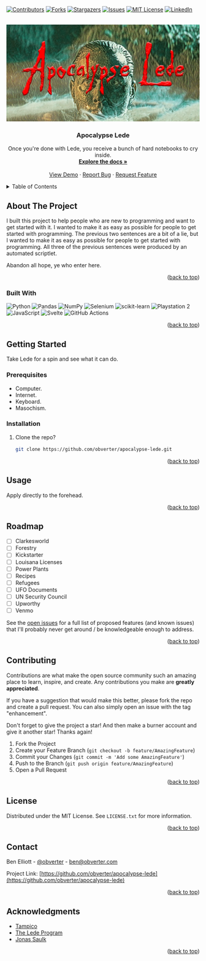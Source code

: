 <!-- Improved compatibility of back to top link: See: https://github.com/othneildrew/Best-README-Template/pull/73 -->
<a name="readme-top"></a>
<!--
*** Thanks for checking out the Best-README-Template. If you have a suggestion
*** that would make this better, please fork the repo and create a pull request
*** or simply open an issue with the tag "enhancement".
*** Don't forget to give the project a star!
*** Thanks again! Now go create something AMAZING! :D
-->



<!-- PROJECT SHIELDS -->
<!--
*** I'm using markdown "reference style" links for readability.
*** Reference links are enclosed in brackets [ ] instead of parentheses ( ).
*** See the bottom of this document for the declaration of the reference variables
*** for contributors-url, forks-url, etc. This is an optional, concise syntax you may use.
*** https://www.markdownguide.org/basic-syntax/#reference-style-links
-->
[![Contributors][contributors-shield]][contributors-url]
[![Forks][forks-shield]][forks-url]
[![Stargazers][stars-shield]][stars-url]
[![Issues][issues-shield]][issues-url]
[![MIT License][license-shield]][license-url]
[![LinkedIn][linkedin-shield]][linkedin-url]



<!-- PROJECT LOGO -->
<br />
<div align="center">
  <a href="https://github.com/obverter/apocalypse-lede">
    <img src="images/apocalypse-lede.png">
  </a>

<h3 align="center">Apocalypse Lede</h3>

  <p align="center">
    Once you're done with Lede, you receive a bunch of hard notebooks to cry inside.
    <br />
    <a href="https://github.com/obverter/apocalypse-lede"><strong>Explore the docs »</strong></a>
    <br />
    <br />
    <a href="https://github.com/obverter/apocalypse-lede">View Demo</a>
    ·
    <a href="https://github.com/obverter/apocalypse-lede/issues">Report Bug</a>
    ·
    <a href="https://github.com/obverter/apocalypse-lede/issues">Request Feature</a>
  </p>
</div>



<!-- TABLE OF CONTENTS -->
<details>
  <summary>Table of Contents</summary>
  <ol>
    <li>
      <a href="#about-the-project">About The Project</a>
      <ul>
        <li><a href="#built-with">Built With</a></li>
      </ul>
    </li>
    <li>
      <a href="#getting-started">Getting Started</a>
      <ul>
        <li><a href="#prerequisites">Prerequisites</a></li>
        <li><a href="#installation">Installation</a></li>
      </ul>
    </li>
    <li><a href="#usage">Usage</a></li>
    <li><a href="#roadmap">Roadmap</a></li>
    <li><a href="#contributing">Contributing</a></li>
    <li><a href="#license">License</a></li>
    <li><a href="#contact">Contact</a></li>
    <li><a href="#acknowledgments">Acknowledgments</a></li>
  </ol>
</details>



<!-- ABOUT THE PROJECT -->
## About The Project
I built this project to help people who are new to programming and want to get started with it. I wanted to make it as easy as possible for people to get started with programming. The previous two sentences are a bit of a lie, but I wanted to make it as easy as possible for people to get started with programming. All three of the previous sentences were produced by an automated scriptlet.

Abandon all hope, ye who enter here.

<p align="right">(<a href="#readme-top">back to top</a>)</p>



### Built With

![Python](https://img.shields.io/badge/python-3670A0?style=for-the-badge&logo=python&logoColor=ffdd54)
  ![Pandas](https://img.shields.io/badge/pandas-%23150458.svg?style=for-the-badge&logo=pandas&logoColor=white)
  ![NumPy](https://img.shields.io/badge/numpy-%23013243.svg?style=for-the-badge&logo=numpy&logoColor=white)
  ![Selenium](https://img.shields.io/badge/-selenium-%43B02A?style=for-the-badge&logo=selenium&logoColor=white)
  ![scikit-learn](https://img.shields.io/badge/scikit--learn-%23F7931E.svg?style=for-the-badge&logo=scikit-learn&logoColor=white)
![Playstation 2](https://img.shields.io/badge/Playstation%202-003791?style=for-the-badge&logo=playstation-2&logoColor=white)
![JavaScript](https://img.shields.io/badge/javascript-%23323330.svg?style=for-the-badge&logo=javascript&logoColor=%23F7DF1E)
![Svelte](https://img.shields.io/badge/svelte-%23f1413d.svg?style=for-the-badge&logo=svelte&logoColor=white)
![GitHub Actions](https://img.shields.io/badge/github%20actions-%232671E5.svg?style=for-the-badge&logo=githubactions&logoColor=white)


<p align="right">(<a href="#readme-top">back to top</a>)</p>



<!-- GETTING STARTED -->
## Getting Started

Take Lede for a spin and see what it can do.

### Prerequisites

- Computer.
- Internet.
- Keyboard.
- Masochism.

### Installation

1. Clone the repo?
   ```sh
   git clone https://github.com/obverter/apocalypse-lede.git
   ```

<p align="right">(<a href="#readme-top">back to top</a>)</p>



<!-- USAGE EXAMPLES -->
## Usage

Apply directly to the forehead.

<p align="right">(<a href="#readme-top">back to top</a>)</p>



<!-- ROADMAP -->
## Roadmap

- [ ] Clarkesworld
- [ ] Forestry
- [ ] Kickstarter
- [ ] Louisana Licenses
- [ ] Power Plants
- [ ] Recipes
- [ ] Refugees
- [ ] UFO Documents
- [ ] UN Security Council
- [ ] Upworthy
- [ ] Venmo

See the [open issues](https://github.com/obverter/apocalypse-lede/issues) for a full list of proposed features (and known issues) that I'll probably never get around / be knowledgeable enough to address.

<p align="right">(<a href="#readme-top">back to top</a>)</p>



<!-- CONTRIBUTING -->
## Contributing

Contributions are what make the open source community such an amazing place to learn, inspire, and create. Any contributions you make are **greatly appreciated**.

If you have a suggestion that would make this better, please fork the repo and create a pull request. You can also simply open an issue with the tag "enhancement".

Don't forget to give the project a star! And then make a burner account and give it another star! Thanks again!

1. Fork the Project
2. Create your Feature Branch (`git checkout -b feature/AmazingFeature`)
3. Commit your Changes (`git commit -m 'Add some AmazingFeature'`)
4. Push to the Branch (`git push origin feature/AmazingFeature`)
5. Open a Pull Request

<p align="right">(<a href="#readme-top">back to top</a>)</p>



<!-- LICENSE -->
## License

Distributed under the MIT License. See `LICENSE.txt` for more information.

<p align="right">(<a href="#readme-top">back to top</a>)</p>



<!-- CONTACT -->
## Contact

Ben Elliott - [@obverter](https://twitter.com/@obverter) - ben@obverter.com

Project Link: [https://github.com/obverter/apocalypse-lede](https://github.com/obverter/apocalypse-lede)

<p align="right">(<a href="#readme-top">back to top</a>)</p>



<!-- ACKNOWLEDGMENTS -->
## Acknowledgments

* [Tampico](https://tampico.com/)
* [The Lede Program](https://ledeprogram.com/)
* [Jonas Saulk](https://www.salk.edu/about/history-of-salk/jonas-salk/)

<p align="right">(<a href="#readme-top">back to top</a>)</p>



<!-- MARKDOWN LINKS & IMAGES -->
<!-- https://www.markdownguide.org/basic-syntax/#reference-style-links -->
[contributors-shield]: https://img.shields.io/github/contributors/obverter/apocalypse-lede.svg?style=for-the-badge
[contributors-url]: https://github.com/obverter/apocalypse-lede/graphs/contributors
[forks-shield]: https://img.shields.io/github/forks/obverter/apocalypse-lede.svg?style=for-the-badge
[forks-url]: https://github.com/obverter/apocalypse-lede/network/members
[stars-shield]: https://img.shields.io/github/stars/obverter/apocalypse-lede.svg?style=for-the-badge
[stars-url]: https://github.com/obverter/apocalypse-lede/stargazers
[issues-shield]: https://img.shields.io/github/issues/obverter/apocalypse-lede.svg?style=for-the-badge
[issues-url]: https://github.com/obverter/apocalypse-lede/issues
[license-shield]: https://img.shields.io/github/license/obverter/apocalypse-lede.svg?style=for-the-badge
[license-url]: https://github.com/obverter/apocalypse-lede/blob/master/LICENSE.txt
[linkedin-shield]: https://img.shields.io/badge/-LinkedIn-black.svg?style=for-the-badge&logo=linkedin&colorB=555
[linkedin-url]: https://linkedin.com/in/BenTylerElliott
[product-screenshot]: images/screenshot.png
[Next.js]: https://img.shields.io/badge/next.js-000000?style=for-the-badge&logo=nextdotjs&logoColor=white
[Next-url]: https://nextjs.org/
[React.js]: https://img.shields.io/badge/React-20232A?style=for-the-badge&logo=react&logoColor=61DAFB
[React-url]: https://reactjs.org/
[Vue.js]: https://img.shields.io/badge/Vue.js-35495E?style=for-the-badge&logo=vuedotjs&logoColor=4FC08D
[Vue-url]: https://vuejs.org/
[Angular.io]: https://img.shields.io/badge/Angular-DD0031?style=for-the-badge&logo=angular&logoColor=white
[Angular-url]: https://angular.io/
[Svelte.dev]: https://img.shields.io/badge/Svelte-4A4A55?style=for-the-badge&logo=svelte&logoColor=FF3E00
[Svelte-url]: https://svelte.dev/
[Laravel.com]: https://img.shields.io/badge/Laravel-FF2D20?style=for-the-badge&logo=laravel&logoColor=white
[Laravel-url]: https://laravel.com
[Bootstrap.com]: https://img.shields.io/badge/Bootstrap-563D7C?style=for-the-badge&logo=bootstrap&logoColor=white
[Bootstrap-url]: https://getbootstrap.com
[JQuery.com]: https://img.shields.io/badge/jQuery-0769AD?style=for-the-badge&logo=jquery&logoColor=white
[JQuery-url]: https://jquery.com
